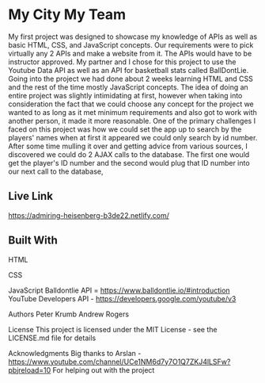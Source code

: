 # My City My Team

My first project was designed to showcase my knowledge of APIs as well as basic HTML, CSS, and JavaScript concepts. Our requirements were to pick virtually any 2 APIs and make a website from it. The APIs would have to be instructor approved. My partner and I chose for this project to use the Youtube Data API as well as an API for basketball stats called BallDontLie. Going into the project we had done about 2 weeks learning HTML and CSS and the rest of the time mostly JavaScript concepts. The idea of doing an entire project was slightly intimidating at first, however when taking into consideration the fact that we could choose any concept for the project we wanted to as long as it met minimum requirements and also got to work with another person, it made it more reasonable. One of the primary challenges I faced on this project was how we could set the app up to search by the players' names when at first it appeared we could only search by id number. After some time mulling it over and getting advice from various sources, I discovered we could do 2 AJAX calls to the database. The first one would get the player's ID number and the second would plug that ID number into our next call to the database,

## Live Link

https://admiring-heisenberg-b3de22.netlify.com/

## Built With

HTML

CSS

JavaScript
Balldontlie API = https://www.balldontlie.io/#introduction
YouTube Developers API - https://developers.google.com/youtube/v3

Authors
Peter Krumb
Andrew Rogers

License
This project is licensed under the MIT License - see the LICENSE.md file for details

Acknowledgments
Big thanks to Arslan - https://www.youtube.com/channel/UCe1NM6d7y7O1Q7ZKJ4lLSFw?pbjreload=10
For helping out with the project
